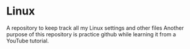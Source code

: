 # Linux
A repository to keep track all my Linux settings and other files
Another purpose of this repository is practice github while learning it from a YouTube tutorial.
